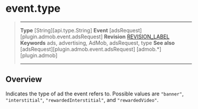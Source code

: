 # event.type

> --------------------- ------------------------------------------------------------------------------------------
> __Type__              [String][api.type.String]
> __Event__             [adsRequest][plugin.admob.event.adsRequest]
> __Revision__          [REVISION_LABEL](REVISION_URL)
> __Keywords__          ads, advertising, AdMob, adsRequest, type
> __See also__			[adsRequest][plugin.admob.event.adsRequest]
>						[admob.*][plugin.admob]
> --------------------- ------------------------------------------------------------------------------------------

## Overview

Indicates the type of ad the event refers to. Possible values are `"banner"`, `"interstitial"`, `"rewardedInterstitial"`, and `"rewardedVideo"`.
